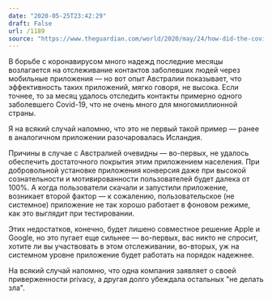```yaml
---
date: "2020-05-25T23:42:29"
draft: False
url: /1189
source: "https://www.theguardian.com/world/2020/may/24/how-did-the-covidsafe-app-go-from-being-vital-to-almost-irrelevant"
---
```


В борьбе с коронавирусом много надежд последние месяцы возлагается на отслеживание контактов заболевших людей через мобильные приложения — но вот опыт Австралии показывает, что эффективность таких приложений, мягко говоря, не высока. Если точнее, то за месяц удалось отследить контакты примерно одного заболевшего Covid-19, что не очень много для многомиллионной страны.

Я на всякий случай напомню, что это не первый такой пример — ранее в аналогичном приложении разочаровалась Исландия. 

Причины в случае с Австралией очевидны — во-первых, не удалось обеспечить достаточного покрытия этим приложением населения. При добровольной установке приложения конверсия даже при высокой сознательности и мотивированности пользователей будет далека от 100%. А когда пользователи скачали и запустили приложение, возникает второй фактор — к сожалению, пользовательское (не системное) приложение не так хорошо работает в фоновом режиме, как это выглядит при тестировании. 

Этих недостатков, конечно, будет лишено совместное решение Apple и Google, но это пугает еще сильнее — во-первых, вас никто не спросит, хотите ли вы участвовать в этом отслеживании, во-вторых, уж на системном уровне приложение будет работать на порядок надежнее.

На всякий случай напомню, что одна компания заявляет о своей приверженности privacy, а другая долго убеждала остальных "не делать зла".
